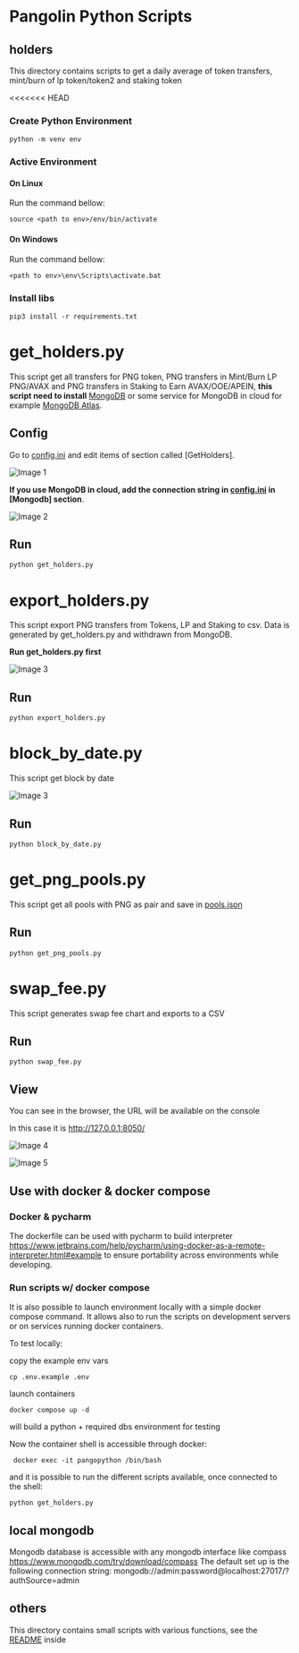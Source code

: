 # Pangolin Python Scripts

## holders
This directory contains scripts to get a daily average of token transfers, mint/burn of lp token/token2 and staking token

<<<<<<< HEAD
### Create Python Environment
`python -m venv env`

### Active Environment 

#### On Linux
Run the command bellow:

`source <path to env>/env/bin/activate`

#### On Windows
Run the command bellow:

`<path to env>\env\Scripts\activate.bat`

### Install libs

`pip3 install -r requirements.txt`

# get_holders.py

This script get all transfers for PNG token, PNG transfers in Mint/Burn LP PNG/AVAX and PNG transfers in Staking to Earn AVAX/OOE/APEIN, **this script need to install** [MongoDB](https://www.mongodb.com/) or some service for MongoDB in cloud for example [MongoDB Atlas](https://www.mongodb.com/atlas/database).

## Config
Go to [config.ini](config.ini) and edit items of section called [GetHolders].

![Image 1](https://i.imgur.com/6v2PpdB.png)

**If you use MongoDB in cloud, add the connection string in [config.ini](config.ini) in [Mongodb] section**.

![Image 2](https://i.imgur.com/5h256rA.png)

## Run
`python get_holders.py`

# export_holders.py

This script export PNG transfers from Tokens, LP and Staking to csv. Data is generated by get_holders.py and withdrawn from MongoDB.

**Run get_holders.py first**

![Image 3](https://i.imgur.com/9OdOAaI.png)

## Run
`python export_holders.py`

# block_by_date.py
This script get block by date

![Image 3](https://i.imgur.com/dR992GT.png)

## Run 
`python block_by_date.py`

# get_png_pools.py
This script get all pools with PNG as pair and save in [pools.json](src/constants/pools.json)

## Run 
`python get_png_pools.py`

# swap_fee.py
This script generates swap fee chart and exports to a CSV

## Run 
`python swap_fee.py`

## View
You can see in the browser, the URL will be available on the console

In this case it is http://127.0.0.1:8050/

![Image 4](https://i.imgur.com/InLxbLj.png)

![Image 5](https://i.imgur.com/ERuKrrC.png)


## Use with docker & docker compose 

### Docker & pycharm
The dockerfile can be used with pycharm to build interpreter https://www.jetbrains.com/help/pycharm/using-docker-as-a-remote-interpreter.html#example to ensure portability across environments while developing.

### Run scripts w/ docker compose 
It is also possible to launch environment locally with a simple docker compose command. It allows also to run the scripts on development servers or on services running docker containers. 


To test locally: 

copy the example env vars 
```
cp .env.example .env
```
launch containers
```
docker compose up -d 
```

will build a python + required dbs environment for testing 

Now the container shell is accessible through docker: 
```
 docker exec -it pangopython /bin/bash
```

and it is possible to run the different scripts available, once connected to the shell: 
```
python get_holders.py
```

## local mongodb

Mongodb database is accessible with any mongodb interface like compass https://www.mongodb.com/try/download/compass
The default set up is the following connection string: mongodb://admin:password@localhost:27017/?authSource=admin

## others
This directory contains small scripts with various functions, see the [README](others/README.md) inside
